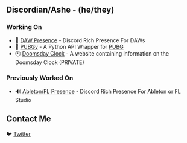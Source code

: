 ## Discordian/Ashe - (he/they)

<!--
**Discord-ian/Discord-ian** is a ✨ _special_ ✨ repository because its `README.md` (this file) appears on your GitHub profile.

Here are some ideas to get you started:

- 🔭 I’m currently working on ...
- 🌱 I’m currently learning ...
- 👯 I’m looking to collaborate on ...
- 🤔 I’m looking for help with ...
- 💬 Ask me about ...
- 📫 How to reach me: ...
- 😄 Pronouns: ...
- ⚡ Fun fact: ...
-->
### Working On
- 💬 [DAW Presence](https://github.com/Discord-ian/DAW-Presence/tree/0.9.9) - Discord Rich Presence For DAWs
- 🍗 [PUBGy](https://github.com/Discord-ian/pubgy) - A Python API Wrapper for [PUBG](https://developer.pubg.com/)
- 🕙 [Doomsday Clock](https://discord-ian.github.io/doomsdayclock/) - A website containing information on the Doomsday Clock (PRIVATE)

### Previously Worked On
- 🔊 [Ableton/FL Presence](https://github.com/Discord-ian/Ableton-Presence) - Discord Rich Presence For Ableton or FL Studio

## Contact Me
🐦 [Twitter](https://twitter.com/_discordian)
